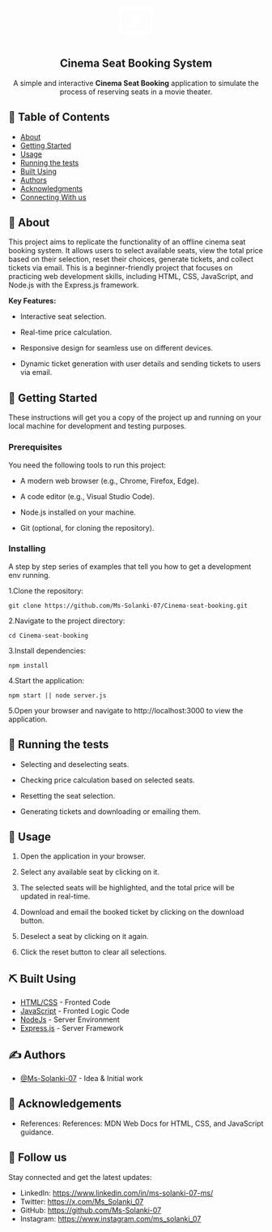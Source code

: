 <p align="center">
  <svg xmlns="http://www.w3.org/2000/svg" height="80px" viewBox="0 -960 960 960" width="80px" fill="#FFFFFF"> <path d="M382-346.67 653.33-520 382-693.33v346.66ZM326.67-120v-80h-180q-27 0-46.84-19.83Q80-239.67 80-266.67v-506.66q0-27 19.83-46.84Q119.67-840 146.67-840h666.66q27 0 46.84 19.83Q880-800.33 880-773.33v506.66q0 27-19.83 46.84Q840.33-200 813.33-200h-180v80H326.67Zm-180-146.67h666.66v-506.66H146.67v506.66Zm0 0v-506.66 506.66Z"/> </svg>
</p>

<h2 align="center"><b>Cinema Seat Booking System</b></h2> 
 

<p align="center"> A simple and interactive <b>Cinema Seat Booking</b> application to simulate the process of reserving seats in a movie theater.
    <br> 
</p>

## 📝 Table of Contents

- [About](#about)
- [Getting Started](#getting_started)
- [Usage](#usage)  
- [Running the tests](#tests)
- [Built Using](#-usage)
- [Authors](#authors)
- [Acknowledgments](#acknowledgement)
- [Connecting With us](#follow-us)

## 🧐 About <a name = "about"></a>

This project aims to replicate the functionality of an offline cinema seat booking system. It allows users to select available seats, view the total price based on their selection, reset their choices, generate tickets, and collect tickets via email. This is a beginner-friendly project that focuses on practicing web development skills, including HTML, CSS, JavaScript, and Node.js with the Express.js framework.

<b>Key Features:</b>

- Interactive seat selection.

- Real-time price calculation.

- Responsive design for seamless use on different devices.

- Dynamic ticket generation with user details and sending tickets to users via email.

## 🏁 Getting Started <a name = "getting_started"></a>

These instructions will get you a copy of the project up and running on your local machine for development and testing purposes.  

### Prerequisites

You need the following tools to run this project:

- A modern web browser (e.g., Chrome, Firefox, Edge).

- A code editor (e.g., Visual Studio Code).

- Node.js installed on your machine.

- Git (optional, for cloning the repository).

### Installing

A step by step series of examples that tell you how to get a development env running.

1.Clone the repository:
```
git clone https://github.com/Ms-Solanki-07/Cinema-seat-booking.git
```

2.Navigate to the project directory:

```
cd Cinema-seat-booking
```

3.Install dependencies:

```
npm install
```
4.Start the application:

```
npm start || node server.js
```
5.Open your browser and navigate to http://localhost:3000 to view the application.

 

## 🔧 Running the tests <a name = "tests"></a>

- Selecting and deselecting seats.

- Checking price calculation based on selected seats.

- Resetting the seat selection.

- Generating tickets and downloading or emailing them.


## 🎈 Usage <a name="usage"></a>

1. Open the application in your browser.

2. Select any available seat by clicking on it.

3. The selected seats will be highlighted, and the total price will be updated in real-time.

4. Download and email the booked ticket by clicking on the download button.

5. Deselect a seat by clicking on it again.

6. Click the reset button to clear all selections.

 

## ⛏️ Built Using <a name = "built_using"></a>

- [HTML/CSS](https://developer.mozilla.org/en-US/) - Fronted Code 
- [JavaScript](https://developer.mozilla.org/en-US/) - Fronted Logic 
Code
- [NodeJs](https://nodejs.org/en) - Server Environment
- [Express.js](https://expressjs.com/) - Server Framework

## ✍️ Authors <a name = "authors"></a>

- [@Ms-Solanki-07](https://github.com/Ms-Solanki-07) - Idea & Initial work

 

## 🎉 Acknowledgements <a name = "acknowledgement"></a>

 
- References: References: MDN Web Docs for HTML, CSS, and JavaScript guidance.

## 🎉 Follow us <a name = "follow-us"></a>
Stay connected and get the latest updates:
- LinkedIn: https://www.linkedin.com/in/ms-solanki-07-ms/
- Twitter: https://x.com/Ms_Solanki_07
- GitHub: https://github.com/Ms-Solanki-07
- Instagram: https://www.instagram.com/ms_solanki_07